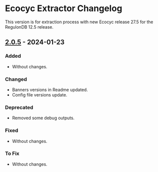 # Ecocyc Extractor Changelog

This version is for extraction process with new Ecocyc release 27.5 for the RegulonDB 12.5 release.

## [2.0.5](https://github.com/regulondbunam/ecocyc-extractor/releases/tag/2.0.5) - 2024-01-23

### Added

- Without changes.

### Changed

- Banners versions in Readme updated.
- Config file versions update.

### Deprecated

- Removed some debug outputs.

### Fixed

- Without changes.

### To Fix

- Without changes.

